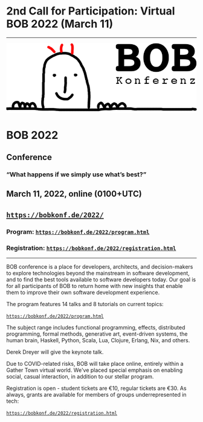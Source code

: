 ---
---

<head><meta charset="utf-8"></head>

# 2nd Call for Participation: Virtual BOB 2022 (March 11)

<hr/>

![BOB Logo](/images/bob_head.png)

# BOB 2022

## Conference

### “What happens if we simply use what’s best?”

## March 11, 2022, online (0100+UTC)

## [`https://bobkonf.de/2022/`](https://bobkonf.de/2022/)

### Program: [`https://bobkonf.de/2022/program.html`](https://bobkonf.de/2022/program.html)

### Registration: [`https://bobkonf.de/2022/registration.html`](https://bobkonf.de/2022/registration.html)

<hr/>

BOB conference is a place for developers, architects, and decision-makers
to explore technologies beyond the mainstream in software development,
and to find the best tools available to software developers today. Our
goal is for all participants of BOB to return home with new insights
that enable them to improve their own software development
experience.

The program features 14 talks and 8 tutorials on current topics:

[`https://bobkonf.de/2022/program.html`](https://bobkonf.de/2022/program.html)

The subject range includes functional programming, effects,
distributed programming, formal methods, generative art, event-driven
systems, the human brain, Haskell, Python, Scala, Lua, Clojure,
Erlang, Nix, and others.

Derek Dreyer will give the keynote talk.

Due to COVID-related risks, BOB will take place online, entirely
within a Gather Town virtual world.  We've placed special emphasis on
enabling social, casual interaction, in addition to our stellar
program.

Registration is open - student tickets are €10, regular tickets are
€30.  As always, grants are available for members of groups
underrepresented in tech:

[`https://bobkonf.de/2022/registration.html`](https://bobkonf.de/2022/registration.html)

